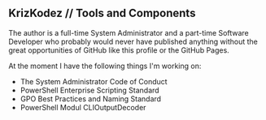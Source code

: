 ## KrizKodez // Tools and Components

The author is a full-time System Administrator and a part-time Software Developer who probably would never have published anything without the great opportunities of GitHub like this profile or the GitHub Pages.

At the moment I have the following things I'm working on:

- The System Administrator Code of Conduct
- PowerShell Enterprise Scripting Standard
- GPO Best Practices and Naming Standard
- PowerShell Modul CLIOutputDecoder

 